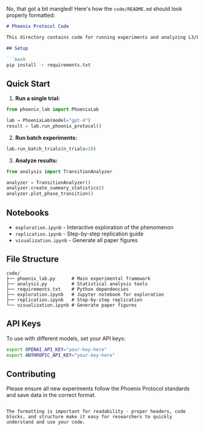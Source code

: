 No, that got a bit mangled! Here's how the `code/README.md` should look properly formatted:

```markdown
# Phoenix Protocol Code

This directory contains code for running experiments and analyzing L3/L4 transitions.

## Setup

```bash
pip install -r requirements.txt
```

## Quick Start

1. **Run a single trial:**
```python
from phoenix_lab import PhoenixLab

lab = PhoenixLab(model="gpt-4")
result = lab.run_phoenix_protocol()
```

2. **Run batch experiments:**
```python
lab.run_batch_trials(n_trials=20)
```

3. **Analyze results:**
```python
from analysis import TransitionAnalyzer

analyzer = TransitionAnalyzer()
analyzer.create_summary_statistics()
analyzer.plot_phase_transition()
```

## Notebooks

- `exploration.ipynb` - Interactive exploration of the phenomenon
- `replication.ipynb` - Step-by-step replication guide
- `visualization.ipynb` - Generate all paper figures

## File Structure

```
code/
├── phoenix_lab.py      # Main experimental framework
├── analysis.py         # Statistical analysis tools
├── requirements.txt    # Python dependencies
├── exploration.ipynb   # Jupyter notebook for exploration
├── replication.ipynb   # Step-by-step replication
└── visualization.ipynb # Generate paper figures
```

## API Keys

To use with different models, set your API keys:
```bash
export OPENAI_API_KEY="your-key-here"
export ANTHROPIC_API_KEY="your-key-here"
```

## Contributing

Please ensure all new experiments follow the Phoenix Protocol standards and save data in the correct format.
```

The formatting is important for readability - proper headers, code blocks, and structure make it easy for researchers to quickly understand and use your code.
